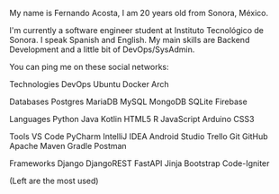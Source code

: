 My name is Fernando Acosta, I am 20 years old from Sonora, México.

I'm currently a software engineer student at Instituto Tecnológico de Sonora. I speak Spanish and English. My main skills are Backend Development and a little bit of DevOps/SysAdmin.

You can ping me on these social networks:
  

Technologies
DevOps
Ubuntu Docker Arch

Databases
Postgres MariaDB MySQL MongoDB SQLite Firebase

Languages
Python Java Kotlin HTML5 R JavaScript Arduino CSS3

Tools
VS Code PyCharm IntelliJ IDEA Android Studio Trello Git GitHub Apache Maven Gradle Postman

Frameworks
Django DjangoREST FastAPI Jinja Bootstrap Code-Igniter

(Left are the most used)
<!--
**erick-hz/erick-hz** is a ✨ _special_ ✨ repository because its `README.md` (this file) appears on your GitHub profile.
